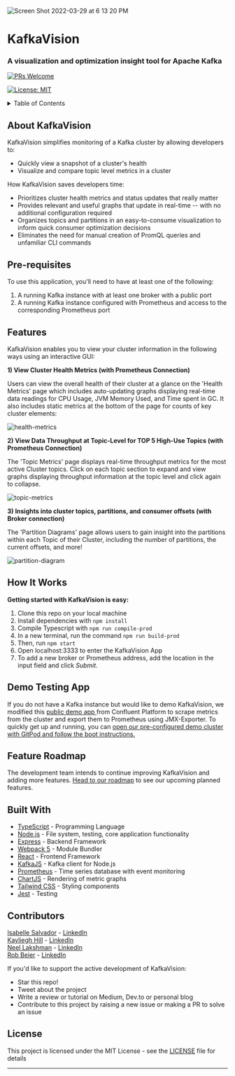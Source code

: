 ![Screen Shot 2022-03-29 at 6 13 20 PM](https://user-images.githubusercontent.com/61764488/160890405-2ae61d7b-5a6c-4489-8300-08fcb243ac92.png)
# KafkaVision
### A visualization and optimization insight tool for Apache Kafka

[![PRs Welcome](https://img.shields.io/badge/PRs-welcome-brightgreen.svg)](https://github.com/oslabs-beta/kafkavision/pulls)

[![License: MIT](https://img.shields.io/badge/License-MIT-yellow.svg)](https://github.com/oslabs-beta/reactron/LICENSE)

<details>
	<summary>Table of Contents</summary>

- [About KafkaVision](##About-KafkaVision)
- [Pre-requisites](##Pre-requisites)
- [Features](##Features)
- [How It Works](##How-It-Works)
- [Demo Testing App](##Demo-Testing-App)
- [Feature Roadmap](##Feature-Roadmap)
- [Contributors](##Contributors)
- [License](##License)
</details>


## About KafkaVision

KafkaVision simplifies monitoring of a Kafka cluster by allowing developers to:
- Quickly view a snapshot of a cluster's health
- Visualize and compare topic level metrics in a cluster

How KafkaVision saves developers time:
- Prioritizes cluster health metrics and status updates that really matter
- Provides relevant and useful graphs that update in real-time -- with no additional configuration required
- Organizes topics and partitions in an easy-to-consume visualization to inform quick consumer optimization decisions
- Eliminates the need for manual creation of PromQL queries and unfamiliar CLI commands


## Pre-requisites

To use this application, you'll need to have at least one of the following:

1. A running Kafka instance with at least one broker with a public port
2. A running Kafka instance configured with Prometheus and access to the corresponding Prometheus port

## Features

KafkaVision enables you to view your cluster information in the following ways using an interactive GUI:

**1) View Cluster Health Metrics (with Prometheus Connection)** 

Users can view the overall health of their cluster at a glance on the 'Health Metrics' page which includes auto-updating graphs displaying real-time data readings for CPU Usage, JVM Memory Used, and Time spent in GC. It also includes static metrics at the bottom of the page for counts of key cluster elements:

![health-metrics](https://user-images.githubusercontent.com/87503302/161088866-0ed37690-04f8-46f2-bcbe-1e92d3e090ee.gif)

**2) View Data Throughput at Topic-Level for TOP 5 High-Use Topics (with Prometheus Connection)**

The 'Topic Metrics' page displays real-time throughput metrics for the most active Cluster topics. Click on each topic section to expand and view graphs displaying throughput information at the topic level and click again to collapse.

![topic-metrics](https://user-images.githubusercontent.com/87503302/161089060-b9c40069-ebe4-420b-99f6-cf096906dc5d.gif)


**3) Insights into cluster topics, partitions, and consumer offsets (with Broker connection)**

The 'Partition Diagrams' page allows users to gain insight into the partitions within each Topic of their Cluster, including the number of partitions, the current offsets, and more!

![partition-diagram](https://user-images.githubusercontent.com/87503302/161089083-957df9da-d88b-4029-9c02-b15f5b50ba23.gif)

## How It Works

**Getting started with KafkaVision is easy:**

1. Clone this repo on your local machine
2. Install dependencies with `npm install`
3. Compile Typescript with `npm run compile-prod`
4. In a new terminal, run the command `npm run build-prod`
5. Then, run `npm start`
6. Open localhost:3333 to enter the KafkaVision App
7. To add a new broker or Prometheus address, add the location in the input field and click _Submit_.

## Demo Testing App
If you do not have a Kafka instance but would like to demo KafkaVision, we modified this <a href="https://github.com/confluentinc/cp-demo" onclick="return ! window.open(this.href);">public demo app </a>from Confluent Platform to scrape metrics from the cluster and export them to Prometheus using JMX-Exporter. To quickly get up and running, you can <a href='https://kayhill-cpdemo-aki26esh1q7.ws-us38.gitpod.io/' onclick="return ! window.open(this.href);">open our pre-configured demo cluster with GitPod and follow the boot instructions.</a>

## Feature Roadmap

The development team intends to continue improving KafkaVision and adding more features.
[Head to our roadmap](https://github.com/oslabs-beta/kafkavision/issues) to see our upcoming planned features.

## Built With
- [TypeScript](https://www.typescriptlang.org/) - Programming Language
- [Node.js](https://nodejs.org/en/) - File system, testing, core application functionality
- [Express](https://expressjs.com/) - Backend Framework
- [Webpack 5](https://webpack.js.org/) - Module Bundler
- [React](https://reactjs.org/) - Frontend Framework
- [KafkaJS](https://kafka.js.org/) - Kafka client for Node.js
- [Prometheus](https://prometheus.io/) - Time series database with event monitoring
- [ChartJS](https://www.chartjs.org/) - Rendering of metric graphs
- [Tailwind CSS](https://tailwindcss.com/) - Styling components
- [Jest](https://jestjs.io/) - Testing

## Contributors

[Isabelle Salvador](https://github.com/isabellesalvador) - [LinkedIn](https://www.linkedin.com/in/isabelle-salvador-605a67105/)
<br>
[Kayliegh Hill](https://github.com/kayhill) - [LinkedIn](https://www.linkedin.com/in/kayliegh-hill)
<br>
[Neel Lakshman](https://github.com/nlakshman) - [LinkedIn](https://www.linkedin.com/in/neel-lakshman/)
<br>
[Rob Beier](https://github.com/rfbeier) - [LinkedIn](https://www.linkedin.com/in/robert-beier-49795081)
<br>

If you'd like to support the active development of KafkaVision:

- Star this repo!
- Tweet about the project
- Write a review or tutorial on Medium, Dev.to or personal blog
- Contribute to this project by raising a new issue or making a PR to solve an issue

## License
This project is licensed under the MIT License - see the [LICENSE](https://github.com/oslabs-beta/kafkavision/blob/dev/LICENSE) file for details
<hr>
